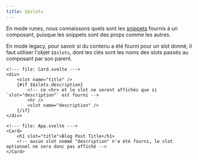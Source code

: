```yaml
---
title: $$slots
---
```


En mode runes, nous connaissons quels sont les [snippets](snippet) fournis à un composant, puisque
les snippets sont des props comme les autres.

En mode legacy, pour savoir si du contenu a été fourni pour un slot donné, il faut utiliser l'objet
`$$slots`, dont les clés sont les noms des slots passés au composant par son parent.

```svelte
<!--- file: Card.svelte --->
<div>
	<slot name="title" />
	{#if $$slots.description}
		<!-- ce <hr> et le slot ne seront affichés que si `slot="description"` est fourni -->
		<hr />
		<slot name="description" />
	{/if}
</div>
```

```svelte
<!--- file: App.svelte --->
<Card>
	<h1 slot="title">Blog Post Title</h1>
	<!-- aucun slot nommé "description" n'a été fourni, le slot optionnel ne sera donc pas affiché -->
</Card>
```
